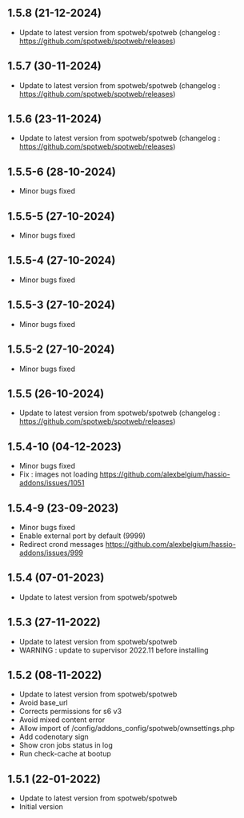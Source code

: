 
## 1.5.8 (21-12-2024)
- Update to latest version from spotweb/spotweb (changelog : https://github.com/spotweb/spotweb/releases)

## 1.5.7 (30-11-2024)
- Update to latest version from spotweb/spotweb (changelog : https://github.com/spotweb/spotweb/releases)

## 1.5.6 (23-11-2024)
- Update to latest version from spotweb/spotweb (changelog : https://github.com/spotweb/spotweb/releases)
## 1.5.5-6 (28-10-2024)
- Minor bugs fixed
## 1.5.5-5 (27-10-2024)
- Minor bugs fixed
## 1.5.5-4 (27-10-2024)
- Minor bugs fixed
## 1.5.5-3 (27-10-2024)
- Minor bugs fixed
## 1.5.5-2 (27-10-2024)
- Minor bugs fixed

## 1.5.5 (26-10-2024)
- Update to latest version from spotweb/spotweb (changelog : https://github.com/spotweb/spotweb/releases)

## 1.5.4-10 (04-12-2023)

- Minor bugs fixed
- Fix : images not loading https://github.com/alexbelgium/hassio-addons/issues/1051

## 1.5.4-9 (23-09-2023)

- Minor bugs fixed
- Enable external port by default (9999)
- Redirect crond messages https://github.com/alexbelgium/hassio-addons/issues/999

## 1.5.4 (07-01-2023)

- Update to latest version from spotweb/spotweb

## 1.5.3 (27-11-2022)

- Update to latest version from spotweb/spotweb
- WARNING : update to supervisor 2022.11 before installing

## 1.5.2 (08-11-2022)

- Update to latest version from spotweb/spotweb
- Avoid base_url
- Corrects permissions for s6 v3
- Avoid mixed content error
- Allow import of /config/addons_config/spotweb/ownsettings.php
- Add codenotary sign
- Show cron jobs status in log
- Run check-cache at bootup

## 1.5.1 (22-01-2022)

- Update to latest version from spotweb/spotweb
- Initial version
